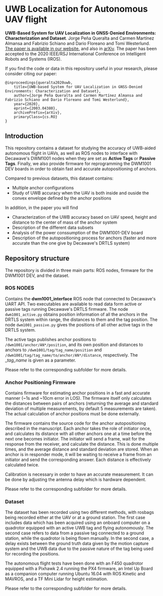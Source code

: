 # UWB Localization for Autonomous UAV flight

**UWB-Based System for UAV Localization in GNSS-Denied Environments: Characterization and Dataset**. Jorge Peña Queralta and Carmen Martínez Almansa and Fabrizio Schiano and Dario Floreano and Tomi Westerlund.
[The paper is available in our website.](https://tiers.utu.fi/paper/queralta2020uwbdataset) and also in [arXiv](https://arxiv.org/abs/2003.04380). The paper has been accepted to the 2020 IEEE/RSJ International Conference on Intelligent Robots and Systems (IROS).

If you find the code or data in this repository useful in your research, please consider citing our paper:

```
@inproceedings{queralta2020uwb,
    title={UWB-based System for UAV Localization in GNSS-Denied Environments: Characterization and Dataset},
    author={Jorge Peña Queralta and Carmen Martínez Almansa and Fabrizio Schiano and Dario Floreano and Tomi Westerlund},
    year={2020},
    eprint={2003.04380},
    archivePrefix={arXiv},
    primaryClass={cs.RO}
}
```

## Introduction

This repository contains a dataset for studying the accuracy of UWB-aided autonomous flight in UAVs, as well as ROS nodes to interface with Decawave's DWM1001 nodes when they are set as __Active Tags__ or __Passive Tags__. Finally, we also provide firmware for reprogramming the DWM1001 DEV boards in order to obtain fast and accurate autopositioning of anchors.

Compared to previous datasets, this dataset contains:

- Multiple anchor configurations
- Study of UWB accuracy when the UAV is both inside and ouside the convex envelope defined by the anchor positions

In addition, in the paper you will find

- Characterization of the UWB accuracy based on UAV speed, height and distance to the center of mass of the anchor system
- Description of the different data subsets
- Analysis of the power conssumption of the DWM1001-DEV board
- Description of the autopositioning process for anchors (faster and more accurate than the one give by Decawave's DRTLS system)

## Repository structure

The repository is divided in three main parts: ROS nodes, firmware for the DWM1001 DEV, and the dataset.

### ROS NODES

Contains the **dwm1001_interface** ROS node that connected to Decawave's UART API. Two executables are available to read data form active or passive tags running Decawave's DRTLS firmware. The node `dwm1001_active.py` obtains position information of all the anchors in the DRTLS system within range, the distances to them and the tag position. The node `dwm1001_passive.py` gives the positions of all other active tags in the DRTLS system.

The active tags publishes anchor positions to `/dwm1001/anchor/AN*/position`, and its own position and distances to anchors to `/dwm1001/tag/tag_name/position` and `/dwm1001/tag/tag_name/to/anchor/AN*/distance`, respectively. The __tag_name_ is given as a parameter.

Please refer to the corresponding subfolder for more details.

### Anchor Positioning Firmware 

Contains firmware for estimating anchor positions in a fast and accurate manner (~1s and ~10cm error in LOS). The firmware itself only calculates the distances between pairs of anchors (returning the average and standard deviation of multiple measurements, by default 5 measurements are taken). The actual calculation of anchor positions must be done externally. 

The firmware contains the source code for the anchor autopositioning described in the manuscript. Each anchor takes the role of initiator once, and calculates its distance with all other anchors one at a time before the next one becomes initiator. The initiator will send a frame, wait for the response from the receiver, and calculate the distance. This is done multiple times, and the average distance and standard deviation are stored. When an anchor is in responder mode, it will be waiting to receive a frame from an initiator and send the corresponding answer. Each distance is effectively calculated twice.

Calibration is necessary in order to have an accurate measurement. It can be done by adjusting the antenna delay which is hardware dependent. 

Please refer to the corresponding subfolder for more details.

### Dataset

The dataset has been recorded using two different methods, with rosbags being recorded either at the UAV or at a ground station. The first case includes data which has been acquired using an onboard computer on a quadrotor equipped with an active UWB tag and flying autonomously. The second case refers to data from a passive tag connected to a ground station, while the quadrotor is being flown manually. In the second case, a delay exists between the ground truth data given by the motion capture system and the UWB data due to the passive nature of the tag being used for recording the positions.

The autonomous flight tests have been done with an F450 quadrotor equipped with a Pixhawk 2.4 running the PX4 firmware, an Intel Up Board as a companion computer running Ubuntu 16.04 with ROS Kinetic and MAVROS, and a TF Mini Lidar for height estimation.

Please refer to the corresponding subfolder for more details.

